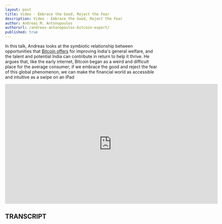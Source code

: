 ```yaml
---
layout: post
title: Video - Embrace the Good, Reject the Fear
description: Video - Embrace the Good, Reject the Fear
author: Andreas M. Antonopoulos
authorurl: /andreas-antonopoulos-bitcoin-expert/
published: true
---
```


<p>In this talk, Andreas looks at the symbiotic relationship between opportunities that <a href="/bitcoin-venture-investing/">Bitcoin offers</a> for improving India's general welfare, and the talent and potential India can contribute in return to help it thrive. He argues that, like the early internet, Bitcoin began as a weird and difficult place for the average consumer; if we embrace the good and reject the fear of this global phenomenon, we can make the financial world as accessible and intuitive as a swipe on an iPad</p>

<center><iframe width="700" height="394" src="https://www.youtube.com/embed/38U0BQQLzK0?list=PLPQwGV1aLnTthcG265_FYSaV24hFScvC0" frameborder="0" allowfullscreen></iframe></center>

<h2>TRANSCRIPT</h2>
